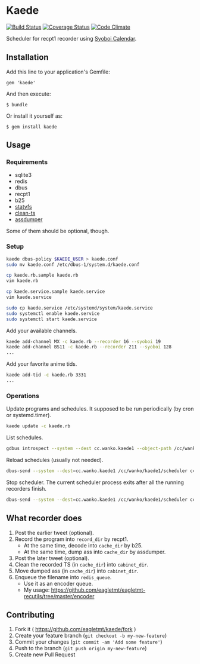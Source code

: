 # Kaede
[![Build Status](https://api.travis-ci.org/eagletmt/kaede.svg)](https://travis-ci.org/eagletmt/kaede)
[![Coverage Status](https://coveralls.io/repos/eagletmt/kaede/badge.png)](https://coveralls.io/r/eagletmt/kaede)
[![Code Climate](https://codeclimate.com/github/eagletmt/kaede.png)](https://codeclimate.com/github/eagletmt/kaede)

Scheduler for recpt1 recorder using [Syoboi Calendar](http://cal.syoboi.jp/).

## Installation

Add this line to your application's Gemfile:

    gem 'kaede'

And then execute:

    $ bundle

Or install it yourself as:

    $ gem install kaede

## Usage
### Requirements
- sqlite3
- redis
- dbus
- recpt1
- b25
- [statvfs](https://github.com/eagletmt/eagletmt-recutils/tree/master/statvfs)
- [clean-ts](https://github.com/eagletmt/eagletmt-recutils/tree/master/clean-ts)
- [assdumper](https://github.com/eagletmt/eagletmt-recutils/tree/master/assdumper)

Some of them should be optional, though.

### Setup
```sh
kaede dbus-policy $KAEDE_USER > kaede.conf
sudo mv kaede.conf /etc/dbus-1/system.d/kaede.conf

cp kaede.rb.sample kaede.rb
vim kaede.rb

cp kaede.service.sample kaede.service
vim kaede.service

sudo cp kaede.service /etc/systemd/system/kaede.service
sudo systemctl enable kaede.service
sudo systemctl start kaede.service
```

Add your available channels.

```sh
kaede add-channel MX -c kaede.rb --recorder 16 --syoboi 19
kaede add-channel BS11 -c kaede.rb --recorder 211 --syoboi 128
...
```

Add your favorite anime tids.

```sh
kaede add-tid -c kaede.rb 3331
...
```

### Operations
Update programs and schedules. It supposed to be run periodically (by cron or systemd.timer).

```sh
kaede update -c kaede.rb
```

List schedules.

```sh
gdbus introspect --system --dest cc.wanko.kaede1 --object-path /cc/wanko/kaede1/program -r
```

Reload schedules (usually not needed).

```sh
dbus-send --system --dest=cc.wanko.kaede1 /cc/wanko/kaede1/scheduler cc.wanko.kaede1.Scheduler.Reload
```

Stop scheduler. The current scheduler process exits after all the running recorders finish.

```sh
dbus-send --system --dest=cc.wanko.kaede1 /cc/wanko/kaede1/scheduler cc.wanko.kaede1.Scheduler.Stop
```

## What recorder does
1. Post the earlier tweet (optional).
2. Record the program into `record_dir` by recpt1.
    - At the same time, decode into `cache_dir` by b25.
    - At the same time, dump ass into `cache_dir` by assdumper.
3. Post the later tweet (optional).
4. Clean the recorded TS (in `cache_dir`) into `cabinet_dir`.
5. Move dumped ass (in `cache_dir`) into `cabinet_dir`.
6. Enqueue the filename into `redis_queue`.
    - Use it as an encoder queue.
    - My usage: https://github.com/eagletmt/eagletmt-recutils/tree/master/encoder

## Contributing

1. Fork it ( https://github.com/eagletmt/kaede/fork )
2. Create your feature branch (`git checkout -b my-new-feature`)
3. Commit your changes (`git commit -am 'Add some feature'`)
4. Push to the branch (`git push origin my-new-feature`)
5. Create new Pull Request
